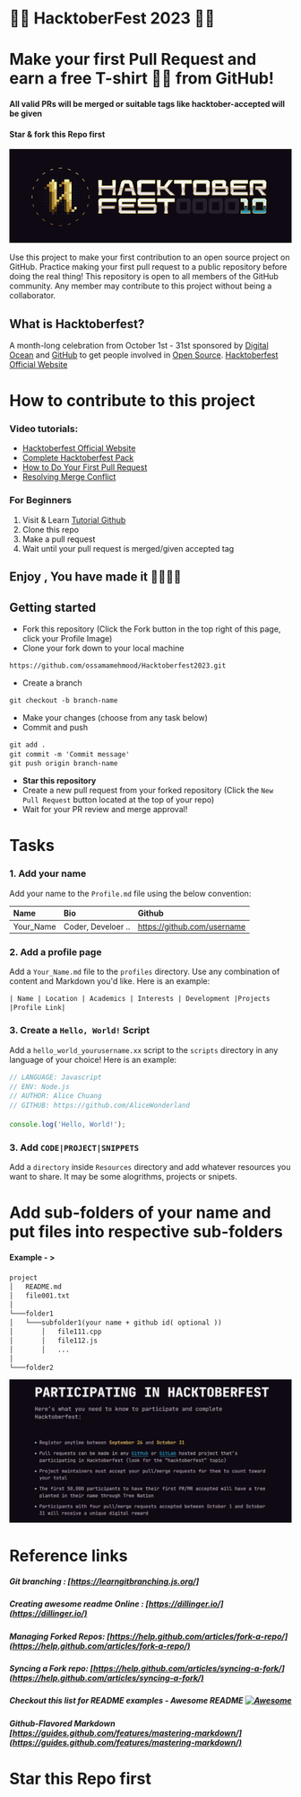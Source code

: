 #  💛🎯   HacktoberFest 2023  💛🎯 
# Make your first Pull Request and earn a free T-shirt 👕👕 from GitHub!
#### All valid PRs will be merged or suitable tags like hacktober-accepted will be given 
#### Star & fork this Repo first 
![Hacktoberfest 2023](./assets/logo_light.png)

Use this project to make your first contribution to an open source project on GitHub. Practice making your first pull request to a public repository before doing the real thing! 
This repository is open to all members of the GitHub community. Any member may contribute to this project without being a collaborator.

## What is Hacktoberfest?
A month-long celebration from October 1st - 31st sponsored by [Digital Ocean](https://hacktoberfest.digitalocean.com/) and [GitHub](https://github.com/blog/2433-celebrate-open-source-this-october-with-hacktoberfest) to get people involved in [Open Source](https://github.com/open-source). 
[Hacktoberfest Official Website](https://hacktoberfest.com/)
# How to contribute to this project
### Video tutorials:
- [Hacktoberfest Official Website](https://hacktoberfest.com/)
- [Complete Hacktoberfest Pack](https://www.youtube.com/watch?v=K5nzruz1FpA&list=PLseEp7p6EwiZgLPknY4ITJxfoo75wqxph)
- [How to Do Your First Pull Request](https://www.youtube.com/watch?v=nkuYH40cjo4)
- [Resolving Merge Conflict](https://www.youtube.com/watch?v=kBIMGOxqqnk&t=207s)

### For Beginners
1) Visit & Learn   [Tutorial Github](https://www.youtube.com/playlist?list=PL4cUxeGkcC9goXbgTDQ0n_4TBzOO0ocPR)
2) Clone this repo
3) Make a pull request
4) Wait until your pull request is merged/given accepted tag

## Enjoy , You have made it 🥳🥳🚀🚀 

## Getting started
* Fork this repository (Click the Fork button in the top right of this page, click your Profile Image)
* Clone your fork down to your local machine

```markdown
https://github.com/ossamamehmood/Hacktoberfest2023.git
```

* Create a branch

```markdown
git checkout -b branch-name
```

* Make your changes (choose from any task below)
* Commit and push

```markdown
git add .
git commit -m 'Commit message'
git push origin branch-name
```

* __Star this repository__ 
* Create a new pull request from your forked repository (Click the `New Pull Request` button located at the top of your repo)
* Wait for your PR review and merge approval!
# Tasks
### 1. Add your name
Add your name to the `Profile.md` file using the below convention:

| Name | Bio     | Github |
| :-------- | :------- | :-------------------------------- |
| Your_Name    | Coder, Develoer ..| https://github.com/username  |


### 2. Add a profile page
Add a `Your_Name.md` file to the `profiles` directory. Use any combination of content and Markdown you'd like. Here is an example:
```
| Name | Location | Academics | Interests | Development |Projects |Profile Link|
```
### 3. Create a `Hello, World!` Script
Add a `hello_world_yourusername.xx` script to the `scripts` directory in any language of your choice! Here is an example:

```Javascript
// LANGUAGE: Javascript
// ENV: Node.js
// AUTHOR: Alice Chuang
// GITHUB: https://github.com/AliceWonderland

console.log('Hello, World!');
```
### 3. Add `CODE|PROJECT|SNIPPETS` 
Add a `directory` inside `Resources` directory and add whatever resources you want to share.
It may be some alogrithms, projects or snipets.

# Add sub-folders of your name and put files into respective sub-folders
#### Example - >
```
project
│   README.md
│   file001.txt    
│
└───folder1
│   └───subfolder1(your name + github id( optional ))
│       │   file111.cpp
│       │   file112.js
│       │   ...
│   
└───folder2
```

![Hacktoberfest Participation](./assets/participation.png)


# Reference links
##### Git branching : [https://learngitbranching.js.org/]
##### Creating awesome readme Online : [https://dillinger.io/](https://dillinger.io/)
##### Managing Forked Repos: [https://help.github.com/articles/fork-a-repo/](https://help.github.com/articles/fork-a-repo/)
##### Syncing a Fork repo: [https://help.github.com/articles/syncing-a-fork/](https://help.github.com/articles/syncing-a-fork/)
##### Checkout this list for README examples - Awesome README [![Awesome](https://cdn.rawgit.com/sindresorhus/awesome/d7305f38d29fed78fa85652e3a63e154dd8e8829/media/badge.svg)](https://github.com/sindresorhus/awesome)
##### Github-Flavored Markdown [https://guides.github.com/features/mastering-markdown/](https://guides.github.com/features/mastering-markdown/)



# Star this Repo first